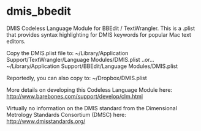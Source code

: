 dmis_bbedit
===========

DMIS Codeless Language Module for BBEdit / TextWrangler. This is a .plist that provides
syntax highlighting for DMIS keywords for popular Mac text editors.

Copy the DMIS.plist file to:
~/Library/Application Support/TextWrangler/Language Modules/DMIS.plist
..or...
~/Library/Application Support/BBEdit/Language Modules/DMIS.plist

Reportedly, you can also copy to:
~/Dropbox/DMIS.plist

More details on developing this Codeless Language Module here:
http://www.barebones.com/support/develop/clm.html

Virtually no information on the DMIS standard from the Dimensional Metrology Standards Consortium (DMSC) here:
http://www.dmisstandards.org/
